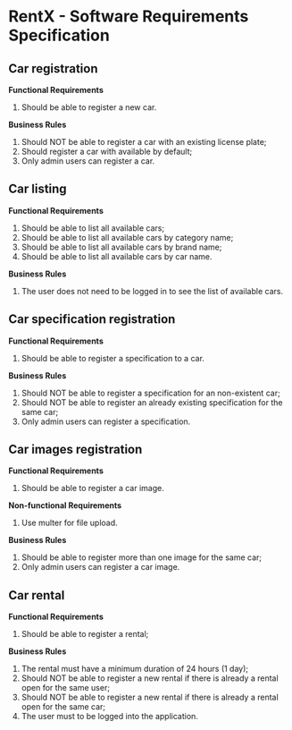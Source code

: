 # RentX - Software Requirements Specification

## Car registration

**Functional Requirements**

1. Should be able to register a new car.

**Business Rules**

1. Should NOT be able to register a car with an existing license plate;
2. Should register a car with available by default;
3. Only admin users can register a car.

## Car listing

**Functional Requirements**

1. Should be able to list all available cars;
2. Should be able to list all available cars by category name;
3. Should be able to list all available cars by brand name;
4. Should be able to list all available cars by car name.

**Business Rules**

1. The user does not need to be logged in to see the list of available cars.

## Car specification registration

**Functional Requirements**

1. Should be able to register a specification to a car.

**Business Rules**

1. Should NOT be able to register a specification for an non-existent car;
2. Should NOT be able to register an already existing specification for the same car;
3. Only admin users can register a specification.

## Car images registration

**Functional Requirements**

1. Should be able to register a car image.

**Non-functional Requirements**

1. Use multer for file upload.

**Business Rules**

1. Should be able to register more than one image for the same car;
2. Only admin users can register a car image.

## Car rental

**Functional Requirements**

1. Should be able to register a rental;

**Business Rules**

1. The rental must have a minimum duration of 24 hours (1 day);
2. Should NOT be able to register a new rental if there is already a rental open for the same user;
3. Should NOT be able to register a new rental if there is already a rental open for the same car;
4. The user must to be logged into the application.
